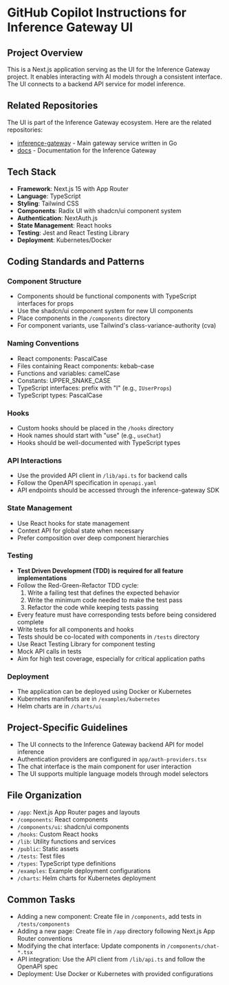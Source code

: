 # GitHub Copilot Instructions for Inference Gateway UI

## Project Overview

This is a Next.js application serving as the UI for the Inference Gateway project. It enables interacting with AI models through a consistent interface. The UI connects to a backend API service for model inference.

## Related Repositories

The UI is part of the Inference Gateway ecosystem. Here are the related repositories:

- [inference-gateway](https://github.com/inference-gateway/inference-gateway) - Main gateway service written in Go
- [docs](https://github.com/inference-gateway/docs) - Documentation for the Inference Gateway

## Tech Stack

- **Framework**: Next.js 15 with App Router
- **Language**: TypeScript
- **Styling**: Tailwind CSS
- **Components**: Radix UI with shadcn/ui component system
- **Authentication**: NextAuth.js
- **State Management**: React hooks
- **Testing**: Jest and React Testing Library
- **Deployment**: Kubernetes/Docker

## Coding Standards and Patterns

### Component Structure

- Components should be functional components with TypeScript interfaces for props
- Use the shadcn/ui component system for new UI components
- Place components in the `/components` directory
- For component variants, use Tailwind's class-variance-authority (cva)

### Naming Conventions

- React components: PascalCase
- Files containing React components: kebab-case
- Functions and variables: camelCase
- Constants: UPPER_SNAKE_CASE
- TypeScript interfaces: prefix with "I" (e.g., `IUserProps`)
- TypeScript types: PascalCase

### Hooks

- Custom hooks should be placed in the `/hooks` directory
- Hook names should start with "use" (e.g., `useChat`)
- Hooks should be well-documented with TypeScript types

### API Interactions

- Use the provided API client in `/lib/api.ts` for backend calls
- Follow the OpenAPI specification in `openapi.yaml`
- API endpoints should be accessed through the inference-gateway SDK

### State Management

- Use React hooks for state management
- Context API for global state when necessary
- Prefer composition over deep component hierarchies

### Testing

- **Test Driven Development (TDD) is required for all feature implementations**
- Follow the Red-Green-Refactor TDD cycle:
  1. Write a failing test that defines the expected behavior
  2. Write the minimum code needed to make the test pass
  3. Refactor the code while keeping tests passing
- Every feature must have corresponding tests before being considered complete
- Write tests for all components and hooks
- Tests should be co-located with components in `/tests` directory
- Use React Testing Library for component testing
- Mock API calls in tests
- Aim for high test coverage, especially for critical application paths

### Deployment

- The application can be deployed using Docker or Kubernetes
- Kubernetes manifests are in `/examples/kubernetes`
- Helm charts are in `/charts/ui`

## Project-Specific Guidelines

- The UI connects to the Inference Gateway backend API for model inference
- Authentication providers are configured in `app/auth-providers.tsx`
- The chat interface is the main component for user interaction
- The UI supports multiple language models through model selectors

## File Organization

- `/app`: Next.js App Router pages and layouts
- `/components`: React components
- `/components/ui`: shadcn/ui components
- `/hooks`: Custom React hooks
- `/lib`: Utility functions and services
- `/public`: Static assets
- `/tests`: Test files
- `/types`: TypeScript type definitions
- `/examples`: Example deployment configurations
- `/charts`: Helm charts for Kubernetes deployment

## Common Tasks

- Adding a new component: Create file in `/components`, add tests in `/tests/components`
- Adding a new page: Create file in `/app` directory following Next.js App Router conventions
- Modifying the chat interface: Update components in `/components/chat-*.tsx`
- API integration: Use the API client from `/lib/api.ts` and follow the OpenAPI spec
- Deployment: Use Docker or Kubernetes with provided configurations
